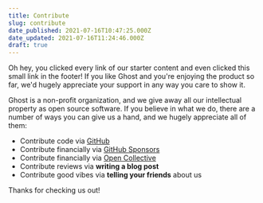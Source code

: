 ```yaml
---
title: Contribute
slug: contribute
date_published: 2021-07-16T10:47:25.000Z
date_updated: 2021-07-16T11:24:46.000Z
draft: true
---
```


Oh hey, you clicked every link of our starter content and even clicked this small link in the footer! If you like Ghost and you're enjoying the product so far, we'd hugely appreciate your support in any way you care to show it.

Ghost is a non-profit organization, and we give away all our intellectual property as open source software. If you believe in what we do, there are a number of ways you can give us a hand, and we hugely appreciate all of them:

- Contribute code via [GitHub](https://github.com/tryghost)
- Contribute financially via [GitHub Sponsors](https://github.com/sponsors/TryGhost)
- Contribute financially via [Open Collective](https://opencollective.com/ghost)
- Contribute reviews via **writing a blog post**
- Contribute good vibes via **telling your friends** about us

Thanks for checking us out!
